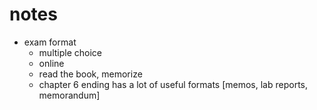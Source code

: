 # notes

- exam format
	- multiple choice
	- online
	- read the book, memorize
	- chapter 6 ending has a lot of useful formats [memos, lab reports, memorandum]
